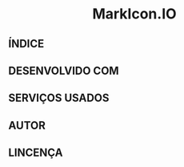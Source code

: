 <h1 align="center">MarkIcon.IO</h1>
<p align="center"></p>

## ÍNDICE
## DESENVOLVIDO COM
## SERVIÇOS USADOS
## AUTOR
## LINCENÇA
